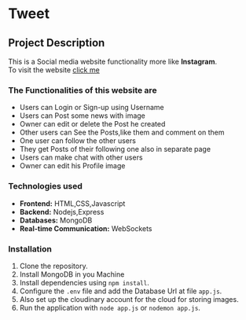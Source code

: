 # Tweet
## Project Description
This is a Social media website functionality more like **Instagram**.  
To visit the website [click me](https://tweet-ic6u.onrender.com)

### The Functionalities of this website are
- Users can Login or Sign-up using Username
- Users can Post some news with image
- Owner can edit or delete the Post he created
- Other users can See the Posts,like them and comment on them
- One user can follow the other users
- They get Posts of their following one also in separate page
- Users can make chat with other users
- Owner can edit his Profile image 

### Technologies used
- **Frontend:** HTML,CSS,Javascript
- **Backend:** Nodejs,Express
- **Databases:** MongoDB
- **Real-time Communication:** WebSockets

### Installation
1. Clone the repository.
2. Install MongoDB in you Machine
3. Install dependencies using `npm install`.
4. Configure the `.env` file and add the Database Url at file `app.js`.
5. Also set up the cloudinary account for the cloud for storing images. 
6. Run the application with `node app.js` or `nodemon app.js`.
